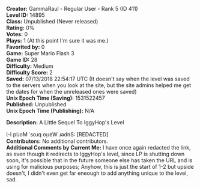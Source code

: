 **Creator:** GammaRaul - Regular User - Rank 5 (ID 411) <br>
**Level ID:** 14895 <br>
**Class:** Unpublished (Never released) <br>
**Rating:** 0% <br>
**Votes:** 0 <br>
**Plays:** 1 (At this point I'm sure it was me.) <br>
**Favorited by:** 0 <br>
**Game:** Super Mario Flash 3 <br>
**Game ID:** 28 <br>
**Difficulty:** Medium <br>
**Difficulty Score:** 2 <br>
**Saved:** 07/13/2018 22:54:17 UTC (It doesn't say when the level was saved to the servers when you look at the site, but the site admins helped me get the dates for when the unreleased ones were saved) <br>
**Unix Epoch Time (Saving):** 1531522457 <br>
**Published:** Unpublished <br>
**Unix Epoch Time (Publishing):** N/A

**Description:** A Little Sequel To IggyHop's Level

Ɩ-Ɩ plɹoM ˙soɹq oᴉɹɐW ɹǝdnS: [REDACTED] <br>
**Contributors:** No additional contributors. <br>
**Additional Comments by Current Me:** I have once again redacted the link, as even though it redirects to IggyHop's level, since LP is shutting down soon, it's possible that in the future someone else has taken the URL and is using for malicious purposes; Anyhow, this is just the start of 1-2 but upside doesn't, I didn't even get far eneough to add anything unique to the level, sad.
